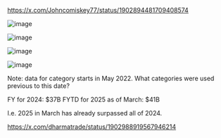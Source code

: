 
https://x.com/Johncomiskey77/status/1902894481709408574

![image](https://github.com/user-attachments/assets/3b21a5e0-f93f-4fb6-b1e5-90d91f5dc4b8)

![image](https://github.com/user-attachments/assets/35483df6-4bcf-40dd-a7e4-a170431d5e72)

![image](https://github.com/user-attachments/assets/9f03da6e-01dd-4253-9745-b5814f006d2d)

![image](https://github.com/user-attachments/assets/64b99d27-0947-4555-b472-a4080b65f1de)

Note: data for category starts in May 2022. What categories were used previous to this date?

FY   for 2024: $37B
FYTD for 2025 as of March: $41B

I.e. 2025 in March has already surpassed all of 2024.

https://x.com/dharmatrade/status/1902988919567946214
